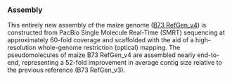 ### Assembly

This entirely new assembly of the maize genome ([B73
RefGen\_v4](http://europepmc.org/abstract/MED/28605751)) is constructed
from PacBio Single Molecule Real-Time (SMRT) sequencing at approximately
60-fold coverage and scaffolded with the aid of a high-resolution
whole-genome restriction (optical) mapping. The pseudomolecules of maize
B73 RefGen\_v4 are assembled nearly end-to-end, representing a 52-fold
improvement in average contig size relative to the previous reference
(B73 RefGen\_v3).
